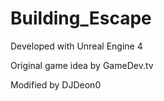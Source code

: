 # Building_Escape

Developed with Unreal Engine 4

Original game idea by GameDev.tv

Modified by DJDeon0
